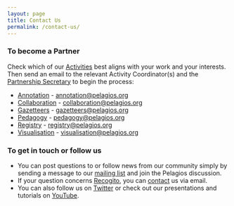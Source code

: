 ```yaml
---
layout: page
title: Contact Us
permalink: /contact-us/
---
```


### To become a Partner
Check which of our <a href="https://pelagios.org/activities/">Activities</a> best aligns with your work and your interests. Then send an email to the relevant Activity Coordinator(s) and the [Partnership Secretary](mailto:collaboration@pelagios.org) to begin the process:
- <a href="https://pelagios.org/activities/annotation">Annotation</a> - annotation@pelagios.org  
- <a href="https://pelagios.org/activities/collaboration">Collaboration</a> - collaboration@pelagios.org  
- <a href="https://pelagios.org/activities/gazetteers">Gazetteers</a> - gazetteers@pelagios.org 
- <a href="https://pelagios.org/activities/pedagogy">Pedagogy</a> - pedagogy@pelagios.org  
- <a href="https://pelagios.org/activities/registry">Registry</a> - registry@pelagios.org 
- <a href="https://pelagios.org/activities/visualisation">Visualisation</a> - visualisation@pelagios.org



### To get in touch or follow us
- You can post questions to or follow news from our community simply by sending a message to our <a href="https://groups.google.com/d/forum/pelagios-network">mailing list</a> and join the Pelagios discussion.
- If your question concerns <a href="https://recogito.pelagios.org/">Recogito</a>, you can [contact](mailto:commons@pelagios.org) us via email.   
- You can also follow us on [Twitter](https://twitter.com/PelagiosNetwork) or check out our presentations and tutorials on <a href="https://www.youtube.com/channel/UC6-o6U7HgpFKYhghO_ObrXg">YouTube</a>.
